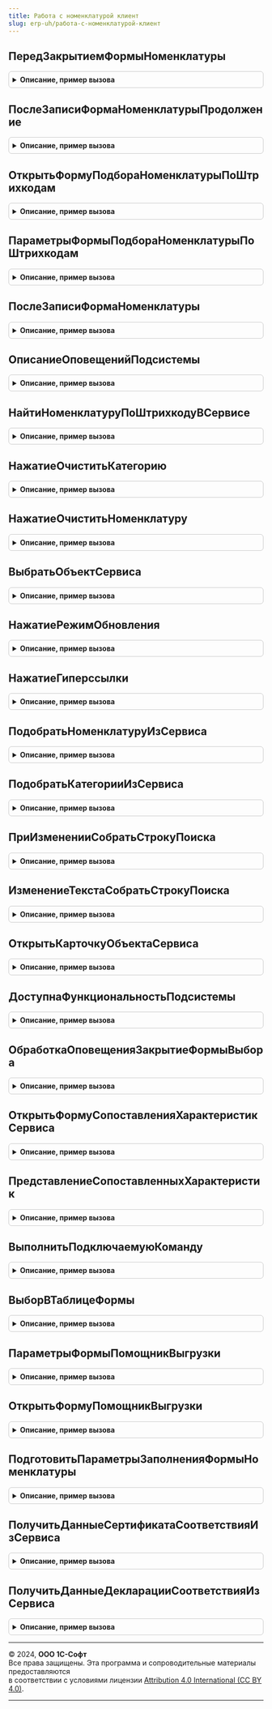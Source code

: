 ```yaml
---
title: Работа с номенклатурой клиент
slug: erp-uh/работа-с-номенклатурой-клиент
---
```



## ПередЗакрытиемФормыНоменклатуры
<details style="margin: 1em 0; padding: 0.5em; border: 1px solid #ccc; border-radius: 6px;">

<summary style="font-weight: bold; cursor: pointer;">Описание, пример вызова</summary>

```bsl

// Процедура, вызываемая перед закрытием формы номенклатуры, для установки значений технических реквизитов.
//
// Параметры:
//  Форма				 - ФормаКлиентскогоПриложения - форма номенклатуры.
//  Отказ				 - Булево - признак отказа.
//  ЗавершениеРаботы	 - Булево - признак завершения работы.
//  ТекстПредупреждения	 - Строка - текст предупреждения.
//  СтандартнаяОбработка - Булево - признак стандартной обработки закрытия.
//
Процедура ПередЗакрытиемФормыНоменклатуры(Форма, Экспорт
```

Пример вызова
```bsl
РаботаСНоменклатуройКлиент.ПередЗакрытиемФормыНоменклатуры(Форма, );
```
</details>

## ПослеЗаписиФормаНоменклатурыПродолжение
<details style="margin: 1em 0; padding: 0.5em; border: 1px solid #ccc; border-radius: 6px;">

<summary style="font-weight: bold; cursor: pointer;">Описание, пример вызова</summary>

```bsl

// Процедура вызывается после записи номенклатуры. Запускает длительную операцию для загрузки характеристик номенклатуры.
//
// Параметры:
//  Форма	 - ФормаКлиентскогоПриложения - форма номенклатуры.
//
Процедура ПослеЗаписиФормаНоменклатурыПродолжение(Форма) Экспорт
```

Пример вызова
```bsl
РаботаСНоменклатуройКлиент.ПослеЗаписиФормаНоменклатурыПродолжение(Форма) 
```
</details>

## ОткрытьФормуПодбораНоменклатурыПоШтрихкодам
<details style="margin: 1em 0; padding: 0.5em; border: 1px solid #ccc; border-radius: 6px;">

<summary style="font-weight: bold; cursor: pointer;">Описание, пример вызова</summary>

```bsl

// Открытие формы подбора по штрихкодам.
//
// Параметры:
//  ПараметрыФормы		 - Структура -          параметры формы. см. ПараметрыФормыПодбораНоменклатурыПоШтрихкодам.
//  Владелец			 - ФормаКлиентскогоПриложения -   владелец формы.
//  ОповещениеОЗакрытии	 - ОписаниеОповещения - описание оповещения о закрытии.
//
Процедура ОткрытьФормуПодбораНоменклатурыПоШтрихкодам(ПараметрыФормы, Экспорт
```

Пример вызова
```bsl
РаботаСНоменклатуройКлиент.ОткрытьФормуПодбораНоменклатурыПоШтрихкодам(ПараметрыФормы, );
```
</details>

## ПараметрыФормыПодбораНоменклатурыПоШтрихкодам
<details style="margin: 1em 0; padding: 0.5em; border: 1px solid #ccc; border-radius: 6px;">

<summary style="font-weight: bold; cursor: pointer;">Описание, пример вызова</summary>

```bsl

// Функция - Параметры формы подбора номенклатуры по штрихкодам
//
// Возвращаемое значение:
//  Структура -
//   Ключи:
//    * НеизвестныеШтрихкоды                - Массив - массив структур с ключами: Штрихкод (Строка), Количество (Число).
//    * ДействияСНеизвестнымиШтрихкодами    - Строка - описание действие, которое необходимо выполнить с неизвестными штрихкодами.
//                                                     Возможные значения: "ЗарегистрироватьПеренестиВДокумент", "ТолькоЗарегистрировать".
//
Функция ПараметрыФормыПодбораНоменклатурыПоШтрихкодам() Экспорт
```

Пример вызова
```bsl
Результат = РаботаСНоменклатуройКлиент.ПараметрыФормыПодбораНоменклатурыПоШтрихкодам() 
```
</details>

## ПослеЗаписиФормаНоменклатуры
<details style="margin: 1em 0; padding: 0.5em; border: 1px solid #ccc; border-radius: 6px;">

<summary style="font-weight: bold; cursor: pointer;">Описание, пример вызова</summary>

```bsl

// После записи формы номенклатуры.
//
// Параметры:
//  Форма	 - ФормаКлиентскогоПриложения - форма номенклатуры.
//
Процедура ПослеЗаписиФормаНоменклатуры(Форма) Экспорт
```

Пример вызова
```bsl
РаботаСНоменклатуройКлиент.ПослеЗаписиФормаНоменклатуры(Форма) 
```
</details>

## ОписаниеОповещенийПодсистемы
<details style="margin: 1em 0; padding: 0.5em; border: 1px solid #ccc; border-radius: 6px;">

<summary style="font-weight: bold; cursor: pointer;">Описание, пример вызова</summary>

```bsl

// Описание оповещений подсистемы при различных действиях.
//
// Возвращаемое значение:
//  Структура - структура с именами оповещений.
//
Функция ОписаниеОповещенийПодсистемы() Экспорт
```

Пример вызова
```bsl
Результат = РаботаСНоменклатуройКлиент.ОписаниеОповещенийПодсистемы() 
```
</details>

## НайтиНоменклатуруПоШтрихкодуВСервисе
<details style="margin: 1em 0; padding: 0.5em; border: 1px solid #ccc; border-radius: 6px;">

<summary style="font-weight: bold; cursor: pointer;">Описание, пример вызова</summary>

```bsl

// Поиск номенклатуры в сервисе 1С:Номенклатура по штрихкоду.
//  В случае успеха открывается карточка номенклатуры, из которой можно загрузить номенклатуру
//  в информационную базу.
//
// Параметры:
//  ШтрихКод			 - Строка	 - строка штрихкода.
//  Форма				 - ФормаКлиентскогоПриложения - форма владелец.
//  ОповещениеОЗакрытии	 - ОписаниеОповещения - оповещение о закрытии окна.
//                         При закрытии формы карточки номенклатуры возвращается структура с ключом:
//                         СозданнаяНоменклатура - массив ссылок на созданную номенклатуру.
//
Процедура НайтиНоменклатуруПоШтрихкодуВСервисе(ШтрихКод, Экспорт
```

Пример вызова
```bsl
РаботаСНоменклатуройКлиент.НайтиНоменклатуруПоШтрихкодуВСервисе(ШтрихКод, );
```
</details>

## НажатиеОчиститьКатегорию
<details style="margin: 1em 0; padding: 0.5em; border: 1px solid #ccc; border-radius: 6px;">

<summary style="font-weight: bold; cursor: pointer;">Описание, пример вызова</summary>

```bsl

// Очистка данных объекта сервиса 1С:Номенклатура на форме.
//
// Параметры:
//  Форма - ФормаКлиентскогоПриложения - форма владелец.
//
Процедура НажатиеОчиститьКатегорию(Форма) Экспорт
```

Пример вызова
```bsl
РаботаСНоменклатуройКлиент.НажатиеОчиститьКатегорию(Форма) 
```
</details>

## НажатиеОчиститьНоменклатуру
<details style="margin: 1em 0; padding: 0.5em; border: 1px solid #ccc; border-radius: 6px;">

<summary style="font-weight: bold; cursor: pointer;">Описание, пример вызова</summary>

```bsl

// Очистка данных объекта сервиса 1С:Номенклатура на форме.
//
// Параметры:
//  Форма - ФормаКлиентскогоПриложения - форма владелец.
//
Процедура НажатиеОчиститьНоменклатуру(Форма) Экспорт
```

Пример вызова
```bsl
РаботаСНоменклатуройКлиент.НажатиеОчиститьНоменклатуру(Форма) 
```
</details>

## ВыбратьОбъектСервиса
<details style="margin: 1em 0; padding: 0.5em; border: 1px solid #ccc; border-radius: 6px;">

<summary style="font-weight: bold; cursor: pointer;">Описание, пример вызова</summary>

```bsl

// Открытие окна выбора объекта сервиса.
//
// Параметры:
//  Форма				 - ФормаКлиентскогоПриложения - форма владелец.
//  Элемент				 - ПолеФормы		 - элемент с представлением объекта сервиса.
//  СтандартнаяОбработка - Булево			 - флаг стандартной обработки.
//  ЗаполнятьПриВыборе	 - Булево			 - Истина, если при выборе объекта сервиса будет заполняться объект базы.
//  ОповещениеОЗакрытии	 - ОписаниеОповещения - оповещение о закрытии окна.
//
Процедура ВыбратьОбъектСервиса(Форма, Экспорт
```

Пример вызова
```bsl
РаботаСНоменклатуройКлиент.ВыбратьОбъектСервиса(Форма, );
```
</details>

## НажатиеРежимОбновления
<details style="margin: 1em 0; padding: 0.5em; border: 1px solid #ccc; border-radius: 6px;">

<summary style="font-weight: bold; cursor: pointer;">Описание, пример вызова</summary>

```bsl

// Обработка нажатия кнопки выбора режима обновления объекта базы.
//
// Параметры:
//  Форма							 - ФормаКлиентскогоПриложения - форма владелец.
//  ДанныеИнтерактивногоЗаполнения	 - Строка			 - см. РаботаСНоменклатурой.ПодготовитьДанныеДляИнтерактивногоЗаполнения.
//  ОповещениеОЗакрытии				 - ОписаниеОповещения	 - оповещение о закрытии окна.
//
Процедура НажатиеРежимОбновления(Форма, ДанныеИнтерактивногоЗаполнения, ОповещениеОЗакрытии) Экспорт
```

Пример вызова
```bsl
РаботаСНоменклатуройКлиент.НажатиеРежимОбновления(Форма, ДанныеИнтерактивногоЗаполнения, ОповещениеОЗакрытии) 
```
</details>

## НажатиеГиперссылки
<details style="margin: 1em 0; padding: 0.5em; border: 1px solid #ccc; border-radius: 6px;">

<summary style="font-weight: bold; cursor: pointer;">Описание, пример вызова</summary>

```bsl

// Обработка нажатия встраиваемых гиперссылок.
//
// Параметры:
//  Форма				 - ФормаКлиентскогоПриложения - форма объекта.
//  Элемент				 - Элемент			 - элемент формы.
//  СтандартнаяОбработка - Булево			 - флаг стандартной обработки.
//  ОповещениеОЗакрытии	 - ОписаниеОповещения - оповещение о закрытии окна.
//
Процедура НажатиеГиперссылки(Форма, Элемент, СтандартнаяОбработка, ОповещениеОЗакрытии) Экспорт
```

Пример вызова
```bsl
РаботаСНоменклатуройКлиент.НажатиеГиперссылки(Форма, Элемент, СтандартнаяОбработка, ОповещениеОЗакрытии) 
```
</details>

## ПодобратьНоменклатуруИзСервиса
<details style="margin: 1em 0; padding: 0.5em; border: 1px solid #ccc; border-radius: 6px;">

<summary style="font-weight: bold; cursor: pointer;">Описание, пример вызова</summary>

```bsl

// Открытие формы подбора номенклатуры из сервиса.
//
// Параметры:
//  Форма				 - ФормаКлиентскогоПриложения - владелец формы.
//  Параметры			 - Структура - параметры формы.
//  ОповещениеОЗакрытии	 - ОписаниеОповещения - оповещение о закрытии формы.
//
Процедура ПодобратьНоменклатуруИзСервиса(Форма = Неопределено, Экспорт
```

Пример вызова
```bsl
РаботаСНоменклатуройКлиент.ПодобратьНоменклатуруИзСервиса(Форма, );
```
</details>

## ПодобратьКатегорииИзСервиса
<details style="margin: 1em 0; padding: 0.5em; border: 1px solid #ccc; border-radius: 6px;">

<summary style="font-weight: bold; cursor: pointer;">Описание, пример вызова</summary>

```bsl

// Открытие формы подбора категорий из сервиса.
//
// Параметры:
//  Владелец - ФормаКлиентскогоПриложения - владелец формы.
//
Процедура ПодобратьКатегорииИзСервиса(Владелец = Неопределено) Экспорт
```

Пример вызова
```bsl
РаботаСНоменклатуройКлиент.ПодобратьКатегорииИзСервиса(Владелец);
```
</details>

## ПриИзмененииСобратьСтрокуПоиска
<details style="margin: 1em 0; padding: 0.5em; border: 1px solid #ccc; border-radius: 6px;">

<summary style="font-weight: bold; cursor: pointer;">Описание, пример вызова</summary>

```bsl

// Обработка события ПриИзменении элемента формы, для формирования строки поиска номенклатуры в сервисе.
// Поиск осуществляется для формирования контекстной подсказки в момент заполнения объекта.
//
// Параметры:
//  Форма	 - ФормаКлиентскогоПриложения - форма события.
//  Элемент	 - ПолеФормы - изменяемый элемент формы.
//
Процедура ПриИзмененииСобратьСтрокуПоиска(Форма, Элемент) Экспорт
```

Пример вызова
```bsl
РаботаСНоменклатуройКлиент.ПриИзмененииСобратьСтрокуПоиска(Форма, Элемент) 
```
</details>

## ИзменениеТекстаСобратьСтрокуПоиска
<details style="margin: 1em 0; padding: 0.5em; border: 1px solid #ccc; border-radius: 6px;">

<summary style="font-weight: bold; cursor: pointer;">Описание, пример вызова</summary>

```bsl

// Обработка события ИзменениеТекстаРедактирования элемента формы, для формирования строки поиска номенклатуры в сервисе.
// Поиск осуществляется для формирования контекстной подсказки в момент заполнения объекта.
//
// Параметры:
//  Форма	 - ФормаКлиентскогоПриложения - форма события.
//  Текст	 - Строка - редактируемый текст.
//  Элемент	 - ПолеФормы - изменяемый элемент формы.
//  СтандартнаяОбработка - Булево - флаг стандартной обработки.
//
Процедура ИзменениеТекстаСобратьСтрокуПоиска(Форма, Текст, Элемент, СтандартнаяОбработка) Экспорт
```

Пример вызова
```bsl
РаботаСНоменклатуройКлиент.ИзменениеТекстаСобратьСтрокуПоиска(Форма, Текст, Элемент, СтандартнаяОбработка) 
```
</details>

## ОткрытьКарточкуОбъектаСервиса
<details style="margin: 1em 0; padding: 0.5em; border: 1px solid #ccc; border-radius: 6px;">

<summary style="font-weight: bold; cursor: pointer;">Описание, пример вызова</summary>

```bsl

// Открытие формы представления объекта сервиса.
//
// Параметры:
//  Форма - ФормаКлиентскогоПриложения - форма владелец.
//  Элемент - ПолеФормы - элемент с представлением объекта сервиса.
//  СтандартнаяОбработка - Булево - флаг стандартной обработки.
//
Процедура ОткрытьКарточкуОбъектаСервиса(Форма, Элемент, СтандартнаяОбработка) Экспорт
```

Пример вызова
```bsl
РаботаСНоменклатуройКлиент.ОткрытьКарточкуОбъектаСервиса(Форма, Элемент, СтандартнаяОбработка) 
```
</details>

## ДоступнаФункциональностьПодсистемы
<details style="margin: 1em 0; padding: 0.5em; border: 1px solid #ccc; border-radius: 6px;">

<summary style="font-weight: bold; cursor: pointer;">Описание, пример вызова</summary>

```bsl

// Функция определяет доступность подсистемы.
//
// Возвращаемое значение:
//  Булево - признак доступности подсистемы.
//
Функция ДоступнаФункциональностьПодсистемы() Экспорт
```

Пример вызова
```bsl
Результат = РаботаСНоменклатуройКлиент.ДоступнаФункциональностьПодсистемы() 
```
</details>

## ОбработкаОповещенияЗакрытиеФормыВыбора
<details style="margin: 1em 0; padding: 0.5em; border: 1px solid #ccc; border-radius: 6px;">

<summary style="font-weight: bold; cursor: pointer;">Описание, пример вызова</summary>

```bsl

// Процедура вызывается после выбора 1С:Номенклатуры из прикладных форм, собирает данные с формы объекта информационной базы
//  и передает в форму заполнения.
//
// Параметры:
//  ДанныеВыбора					 - Структура - идентификатор и наименование объекта сервиса.
//  ДополнительныеПараметры			 - Структура - ссылка на заполняемую номенклатуру и его форму.
//  ДанныеИнтерактивногоЗаполнения	 - Строка	 - см. РаботаСНоменклатурой.ПодготовитьДанныеДляИнтерактивногоЗаполнения.
//  ОповещениеОЗакрытии				 - ОписаниеОповещения - описание оповещения о закрытии формы заполнения.
//
Процедура ОбработкаОповещенияЗакрытиеФормыВыбора(ДанныеВыбора, Экспорт
```

Пример вызова
```bsl
РаботаСНоменклатуройКлиент.ОбработкаОповещенияЗакрытиеФормыВыбора(ДанныеВыбора, );
```
</details>

## ОткрытьФормуСопоставленияХарактеристикСервиса
<details style="margin: 1em 0; padding: 0.5em; border: 1px solid #ccc; border-radius: 6px;">

<summary style="font-weight: bold; cursor: pointer;">Описание, пример вызова</summary>

```bsl

// Открытие формы сопоставление характеристик информационной базы с характеристиками сервиса.
//
// Параметры:
//  НоменклатураСсылка   - Ссылка - ссылка на номенклатуру.
//  Владелец			 - ФормаКлиентскогоПриложения - форма владелец формы сопоставления.
//  ОповещениеОЗакрытии	 - ОписаниеОповещения - оповещение о закрытии формы.
//
Процедура ОткрытьФормуСопоставленияХарактеристикСервиса(НоменклатураСсылка, Экспорт
```

Пример вызова
```bsl
РаботаСНоменклатуройКлиент.ОткрытьФормуСопоставленияХарактеристикСервиса(НоменклатураСсылка, );
```
</details>

## ПредставлениеСопоставленныхХарактеристик
<details style="margin: 1em 0; padding: 0.5em; border: 1px solid #ccc; border-radius: 6px;">

<summary style="font-weight: bold; cursor: pointer;">Описание, пример вызова</summary>

```bsl

// Представление сопоставленных характеристик.
//
// Параметры:
//  НоменклатураСсылка	 - Ссылка - ссылка на номенклатуру.
//  ШаблонПредставления	 - Строка - шаблон представления гиперссылки. Шаблон должен включать два маркера подстановки: %1, %2.
//                                  На место маркера %1 будет проставлено количество сопоставленных характеристик,
//                                  на место маркера %2 будет проставлено общее количество характеристик номенклатуры.
//                                  Если шаблон указан не будет, представление имеет вид: Сопоставлено характеристик: %1 из %2.
//
// Возвращаемое значение:
//  Строка - представление гиперссылки.
//
Функция ПредставлениеСопоставленныхХарактеристик(НоменклатураСсылка, ШаблонПредставления = "") Экспорт
```

Пример вызова
```bsl
Результат = РаботаСНоменклатуройКлиент.ПредставлениеСопоставленныхХарактеристик(НоменклатураСсылка, ШаблонПредставления);
```
</details>

## ВыполнитьПодключаемуюКоманду
<details style="margin: 1em 0; padding: 0.5em; border: 1px solid #ccc; border-radius: 6px;">

<summary style="font-weight: bold; cursor: pointer;">Описание, пример вызова</summary>

```bsl

// Обработка встраиваемых команд.
//
// Параметры:
//  Форма	 - ФормаКлиентскогоПриложения - форма, из которой происходит выполнение команды.
//  Команда	 - Команда - выполняемая команда.
//
Процедура ВыполнитьПодключаемуюКоманду(Форма, Команда) Экспорт
```

Пример вызова
```bsl
РаботаСНоменклатуройКлиент.ВыполнитьПодключаемуюКоманду(Форма, Команда) 
```
</details>

## ВыборВТаблицеФормы
<details style="margin: 1em 0; padding: 0.5em; border: 1px solid #ccc; border-radius: 6px;">

<summary style="font-weight: bold; cursor: pointer;">Описание, пример вызова</summary>

```bsl

// Обработка выбора строки таблицы.
//
// Параметры:
//  Форма				 - ФормаКлиентскогоПриложения - форма, из которой происходит выполнение команды.
//  Элемент				 - ТаблицаФормы - таблица формы.
//  ВыбраннаяСтрока		 - Произвольный - значение выбранной строки. Тип значения зависит от типа данных, отображаемых в таблице.
//  Поле				 - ПолеФормы - активное поле (колонка).
//  СтандартнаяОбработка - Булево - признак выполнения стандартной обработки события.
//
Процедура ВыборВТаблицеФормы(Форма, Элемент, ВыбраннаяСтрока, Поле, СтандартнаяОбработка) Экспорт
```

Пример вызова
```bsl
РаботаСНоменклатуройКлиент.ВыборВТаблицеФормы(Форма, Элемент, ВыбраннаяСтрока, Поле, СтандартнаяОбработка) 
```
</details>

## ПараметрыФормыПомощникВыгрузки
<details style="margin: 1em 0; padding: 0.5em; border: 1px solid #ccc; border-radius: 6px;">

<summary style="font-weight: bold; cursor: pointer;">Описание, пример вызова</summary>

```bsl

// Параметры формы помощника выгрузки номенклатуры
//
// Возвращаемое значение:
//  Структура - параметры формы.
//   Ключи:
//    * Организация - ОпределяемыйТип.Организация - организация, для которой требуется получить настройку.
//    * АдресТоваровВХранилище - Строка - адрес во временном хранилище, по адресу размещается ТаблицаЗначений:
//     * Номенклатура - ОпределяемыйТип.НоменклатураРаботаСНоменклатурой - обязательна
//     * Характеристика - ОпределяемыйТип.ХарактеристикаРаботаСНоменклатурой - может отсутствовать, если учет по характеристикам не ведется
//    * ВыгружатьНоменклатуру - Булево - флаг выгрузки в сервис 1С:Номенклатура, по умолчанию Истина.
//    * ВыгружатьВНациональныйКаталог - Булево - флаг выгрузки в Национальный каталог, по умолчанию Истина.
//
Функция ПараметрыФормыПомощникВыгрузки() Экспорт
```

Пример вызова
```bsl
Результат = РаботаСНоменклатуройКлиент.ПараметрыФормыПомощникВыгрузки() 
```
</details>

## ОткрытьФормуПомощникВыгрузки
<details style="margin: 1em 0; padding: 0.5em; border: 1px solid #ccc; border-radius: 6px;">

<summary style="font-weight: bold; cursor: pointer;">Описание, пример вызова</summary>

```bsl

// Открытие формы помощника выгрузки номенклатуры.
//
// Параметры:
//  ПараметрыФормы              - Структура                  - см. ПараметрыФормыПомощникВыгрузки.
//  Владелец                    - ФормаКлиентскогоПриложения - владелец формы.
//  ОписаниеОповещенияОЗакрытии - ОписаниеОповещения         - оповещение о закрытии формы.
//  РежимОткрытияОкна           - РежимОткрытияОкнаФормы - содержит варианте открытия формы клиентского приложения.
//
Процедура ОткрытьФормуПомощникВыгрузки(ПараметрыФормы, Экспорт
```

Пример вызова
```bsl
РаботаСНоменклатуройКлиент.ОткрытьФормуПомощникВыгрузки(ПараметрыФормы, );
```
</details>

## ПодготовитьПараметрыЗаполненияФормыНоменклатуры
<details style="margin: 1em 0; padding: 0.5em; border: 1px solid #ccc; border-radius: 6px;">

<summary style="font-weight: bold; cursor: pointer;">Описание, пример вызова</summary>

```bsl

// Подготовка параметров заполнения формы элемента номенклатуры по данным сервиса.
//
// Параметры:
//  Форма - ФормаКлиентскогоПриложения - форма, из которой происходит выполнение команды.
//  ДанныеОбъекта - Структура:
//   * Идентификатор - Строка - идентификатор номенклатуры в сервисе.
//   * Наименование - Строка - наименование номенклатуры.
//  ОповещениеФормы - ОписаниеОповещения - оповещение, вызываемое после подготовки параметров.
//  ДополнительныеПараметры - Структура:
//   * ВыводитьОкноОжидания - Булево - см. ДлительныеОперацииКлиент.ПараметрыОжидания().ВыводитьОкноОжидания.
//
Процедура ПодготовитьПараметрыЗаполненияФормыНоменклатуры(Форма, ДанныеОбъекта, ОповещениеФормы, Экспорт
```

Пример вызова
```bsl
РаботаСНоменклатуройКлиент.ПодготовитьПараметрыЗаполненияФормыНоменклатуры(Форма, ДанныеОбъекта, ОповещениеФормы, );
```
</details>

## ПолучитьДанныеСертификатаСоответствияИзСервиса
<details style="margin: 1em 0; padding: 0.5em; border: 1px solid #ccc; border-radius: 6px;">

<summary style="font-weight: bold; cursor: pointer;">Описание, пример вызова</summary>

```bsl

// Получает данные сертификата соответствия
//
// Параметры:
//  Номер - Строка - номер сертификата, длина строки до 50 символов
//  ДатаРегистрации - Дата - дата регистрации сертификата.
//  ДатаОкончанияДействия - Неопределено, Дата - дата окончания действия сертификата.
//   Если сертификат бессрочный, передавать значение Неопределено.
//  ФормаВладелец - ФормаКлиентскогоПриложения - форма, из которой выполняется вызов метода
//  ОповещениеФормы - ОписаниеОповещения - в качестве результата в оповещение передается
//   см. РаботаСНоменклатурой.ДанныеСертификатаСоответствия
//  ВыводитьОкноОжидания - Булево - одноименный параметр из см. ДлительныеОперацииКлиент.ПараметрыОжидания
//
Процедура ПолучитьДанныеСертификатаСоответствияИзСервиса(Номер, ДатаРегистрации, ДатаОкончанияДействия, ФормаВладелец, Экспорт
```

Пример вызова
```bsl
РаботаСНоменклатуройКлиент.ПолучитьДанныеСертификатаСоответствияИзСервиса(Номер, ДатаРегистрации, ДатаОкончанияДействия, ФормаВладелец, );
```
</details>

## ПолучитьДанныеДекларацииСоответствияИзСервиса
<details style="margin: 1em 0; padding: 0.5em; border: 1px solid #ccc; border-radius: 6px;">

<summary style="font-weight: bold; cursor: pointer;">Описание, пример вызова</summary>

```bsl

// Получает данные декларации соответствия
//
// Параметры:
//  Номер - Строка - номер декларации, длина строки до 50 символов
//  ДатаРегистрации - Дата - дата регистрации декларации.
//  ДатаОкончанияДействия - Неопределено, Дата - дата окончания действия декларации.
//   Если декларация бессрочная, передавать значение Неопределено.
//  ФормаВладелец - ФормаКлиентскогоПриложения - форма, из которой выполняется вызов метода
//  ОповещениеФормы - ОписаниеОповещения - в качестве результата в оповещение передается
//   см. РаботаСНоменклатурой.ДанныеДекларацииСоответствия
//  ВыводитьОкноОжидания - Булево - одноименный параметр из см. ДлительныеОперацииКлиент.ПараметрыОжидания
//
Процедура ПолучитьДанныеДекларацииСоответствияИзСервиса(Номер, ДатаРегистрации, ДатаОкончанияДействия, ФормаВладелец, Экспорт
```

Пример вызова
```bsl
РаботаСНоменклатуройКлиент.ПолучитьДанныеДекларацииСоответствияИзСервиса(Номер, ДатаРегистрации, ДатаОкончанияДействия, ФормаВладелец, );
```
</details>

---

© 2024, **ООО 1С-Софт**  
Все права защищены. Эта программа и сопроводительные материалы предоставляются  
в соответствии с условиями лицензии [Attribution 4.0 International (CC BY 4.0)](https://creativecommons.org/licenses/by/4.0/legalcode).

---
